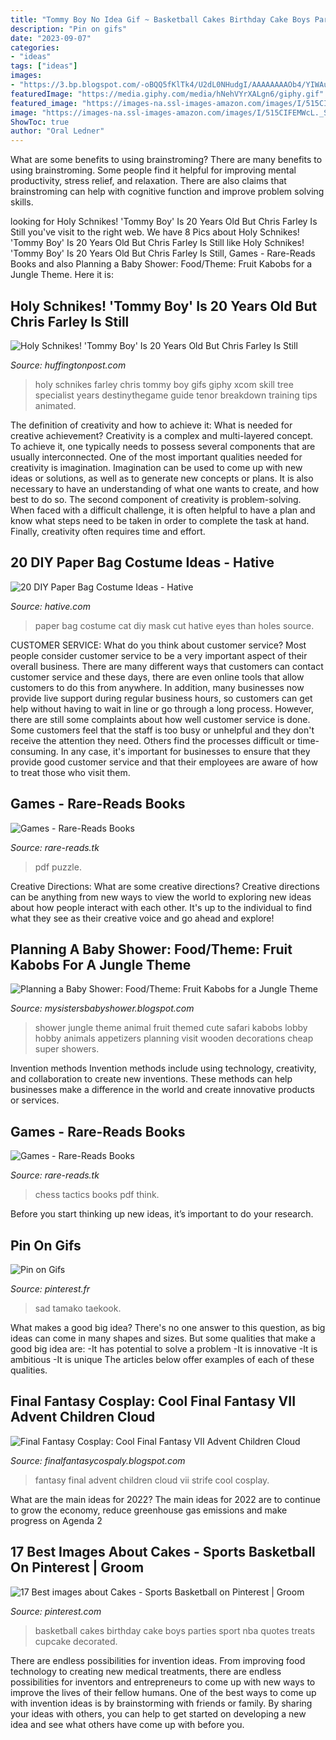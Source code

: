 ```yaml
---
title: "Tommy Boy No Idea Gif ~ Basketball Cakes Birthday Cake Boys Parties Sport Nba Quotes Treats Cupcake Decorated"
description: "Pin on gifs"
date: "2023-09-07"
categories:
- "ideas"
tags: ["ideas"]
images:
- "https://3.bp.blogspot.com/-oBQQ5fKlTk4/U2dL0NHudgI/AAAAAAAAOb4/YIWAuOUX4QQ/s1600/final+fantasy+advent+children+cloud.gif"
featuredImage: "https://media.giphy.com/media/hNehVYrXALgn6/giphy.gif"
featured_image: "https://images-na.ssl-images-amazon.com/images/I/515CIFEMWcL._SX339_BO1,204,203,200_.jpg"
image: "https://images-na.ssl-images-amazon.com/images/I/515CIFEMWcL._SX339_BO1,204,203,200_.jpg"
ShowToc: true
author: "Oral Ledner"
---
```



What are some benefits to using brainstroming?
There are many benefits to using brainstroming. Some people find it helpful for improving mental productivity, stress relief, and relaxation. There are also claims that brainstroming can help with cognitive function and improve problem solving skills.

	

		
looking for Holy Schnikes! &#039;Tommy Boy&#039; Is 20 Years Old But Chris Farley Is Still you've visit to the right web. We have 8 Pics about Holy Schnikes! &#039;Tommy Boy&#039; Is 20 Years Old But Chris Farley Is Still like Holy Schnikes! &#039;Tommy Boy&#039; Is 20 Years Old But Chris Farley Is Still, Games - Rare-Reads Books and also Planning a Baby Shower: Food/Theme: Fruit Kabobs for a Jungle Theme. Here it is:
		
    
## Holy Schnikes! &#039;Tommy Boy&#039; Is 20 Years Old But Chris Farley Is Still

<img loading=lazy src="https://media.giphy.com/media/hNehVYrXALgn6/giphy.gif" onerror="this.onerror=null;this.src='https://tse2.mm.bing.net/th?id=OIP.RfIfTVTomtlP-fCy2i9Q4gHaEK&amp;pid=15.1';" alt="Holy Schnikes! &#039;Tommy Boy&#039; Is 20 Years Old But Chris Farley Is Still">

_Source: huffingtonpost.com_

>holy schnikes farley chris tommy boy gifs giphy xcom skill tree specialist years destinythegame guide tenor breakdown training tips animated. 

	

The definition of creativity and how to achieve it: What is needed for creative achievement?
Creativity is a complex and multi-layered concept. To achieve it, one typically needs to possess several components that are usually interconnected. One of the most important qualities needed for creativity is imagination. Imagination can be used to come up with new ideas or solutions, as well as to generate new concepts or plans. It is also necessary to have an understanding of what one wants to create, and how best to do so. The second component of creativity is problem-solving. When faced with a difficult challenge, it is often helpful to have a plan and know what steps need to be taken in order to complete the task at hand. Finally, creativity often requires time and effort.

    
## 20 DIY Paper Bag Costume Ideas - Hative

<img loading=lazy src="https://hative.com/wp-content/uploads/2014/10/paper-bag-costume-ideas/4-cat-paper-bag-costume.jpg" onerror="this.onerror=null;this.src='https://tse4.mm.bing.net/th?id=OIP.2lq5hYa3FNNgPxG9MCsETQHaIs&amp;pid=15.1';" alt="20 DIY Paper Bag Costume Ideas - Hative">

_Source: hative.com_

>paper bag costume cat diy mask cut hative eyes than holes source. 

	

CUSTOMER SERVICE: What do you think about customer service?
Most people consider customer service to be a very important aspect of their overall business. There are many different ways that customers can contact customer service and these days, there are even online tools that allow customers to do this from anywhere. In addition, many businesses now provide live support during regular business hours, so customers can get help without having to wait in line or go through a long process.
However, there are still some complaints about how well customer service is done. Some customers feel that the staff is too busy or unhelpful and they don't receive the attention they need. Others find the processes difficult or time-consuming. In any case, it's important for businesses to ensure that they provide good customer service and that their employees are aware of how to treat those who visit them.

    
## Games - Rare-Reads Books

<img loading=lazy src="https://images-na.ssl-images-amazon.com/images/I/41T2iEWXHHL._SL500_SX328_BO1,204,203,200_.jpg" onerror="this.onerror=null;this.src='https://tse1.mm.bing.net/th?id=OIP.8Jl9dObim2z_8VMTN-EmegAAAA&amp;pid=15.1';" alt="Games - Rare-Reads Books">

_Source: rare-reads.tk_

>pdf puzzle. 

	

Creative Directions: What are some creative directions?
Creative directions can be anything from new ways to view the world to exploring new ideas about how people interact with each other. It's up to the individual to find what they see as their creative voice and go ahead and explore!

    
## Planning A Baby Shower: Food/Theme: Fruit Kabobs For A Jungle Theme

<img loading=lazy src="https://3.bp.blogspot.com/-BZ9Q_ixNLKw/TdPMdEWGRzI/AAAAAAAAHSM/3P9zbV1gM5g/s1600/2008+4965.jpg" onerror="this.onerror=null;this.src='https://tse2.mm.bing.net/th?id=OIP.kbr-wPzuM6aFnPB5WULAbgHaJ4&amp;pid=15.1';" alt="Planning a Baby Shower: Food/Theme: Fruit Kabobs for a Jungle Theme">

_Source: mysistersbabyshower.blogspot.com_

>shower jungle theme animal fruit themed cute safari kabobs lobby hobby animals appetizers planning visit wooden decorations cheap super showers. 

	

Invention methods
Invention methods include using technology, creativity, and collaboration to create new inventions. These methods can help businesses make a difference in the world and create innovative products or services.

    
## Games - Rare-Reads Books

<img loading=lazy src="https://images-na.ssl-images-amazon.com/images/I/515CIFEMWcL._SX339_BO1,204,203,200_.jpg" onerror="this.onerror=null;this.src='https://tse3.mm.bing.net/th?id=OIP.nSPoFmd71zBi_6et8hpUlQAAAA&amp;pid=15.1';" alt="Games - Rare-Reads Books">

_Source: rare-reads.tk_

>chess tactics books pdf think. 

	

Before you start thinking up new ideas, it’s important to do your research.

    
## Pin On Gifs

<img loading=lazy src="https://i.pinimg.com/originals/2b/36/c8/2b36c84f539b2116cb6f8dbcb6e04e37.gif" onerror="this.onerror=null;this.src='https://tse1.mm.bing.net/th?id=OIP.KzbIT1ObIRbLb428tuBONwHaDw&amp;pid=15.1';" alt="Pin on Gifs">

_Source: pinterest.fr_

>sad tamako taekook. 

	

What makes a good big idea?
There's no one answer to this question, as big ideas can come in many shapes and sizes. But some qualities that make a good big idea are: 
-It has potential to solve a problem
-It is innovative
-It is ambitious
-It is unique 
The articles below offer examples of each of these qualities.

    
## Final Fantasy Cosplay: Cool Final Fantasy VII Advent Children Cloud

<img loading=lazy src="https://3.bp.blogspot.com/-oBQQ5fKlTk4/U2dL0NHudgI/AAAAAAAAOb4/YIWAuOUX4QQ/s1600/final+fantasy+advent+children+cloud.gif" onerror="this.onerror=null;this.src='https://tse3.mm.bing.net/th?id=OIP.i-swnYWUfKWJUczCb3jfdwHaDQ&amp;pid=15.1';" alt="Final Fantasy Cosplay: Cool Final Fantasy VII Advent Children Cloud">

_Source: finalfantasycospaly.blogspot.com_

>fantasy final advent children cloud vii strife cool cosplay. 

	

What are the main ideas for 2022?
The main ideas for 2022 are to continue to grow the economy, reduce greenhouse gas emissions and make progress on Agenda 2
    
## 17 Best Images About Cakes - Sports Basketball On Pinterest | Groom

<img loading=lazy src="https://s-media-cache-ak0.pinimg.com/736x/ed/db/e4/eddbe4ac316f252147b792dafa49b3e8.jpg" onerror="this.onerror=null;this.src='https://tse3.mm.bing.net/th?id=OIP.Q3ZUAHtSuT70YbEh4iEm5wHaJ6&amp;pid=15.1';" alt="17 Best images about Cakes - Sports Basketball on Pinterest | Groom">

_Source: pinterest.com_

>basketball cakes birthday cake boys parties sport nba quotes treats cupcake decorated. 

	

There are endless possibilities for invention ideas. From improving food technology to creating new medical treatments, there are endless possibilities for inventors and entrepreneurs to come up with new ways to improve the lives of their fellow humans. One of the best ways to come up with invention ideas is by brainstorming with friends or family. By sharing your ideas with others, you can help to get started on developing a new idea and see what others have come up with before you.

